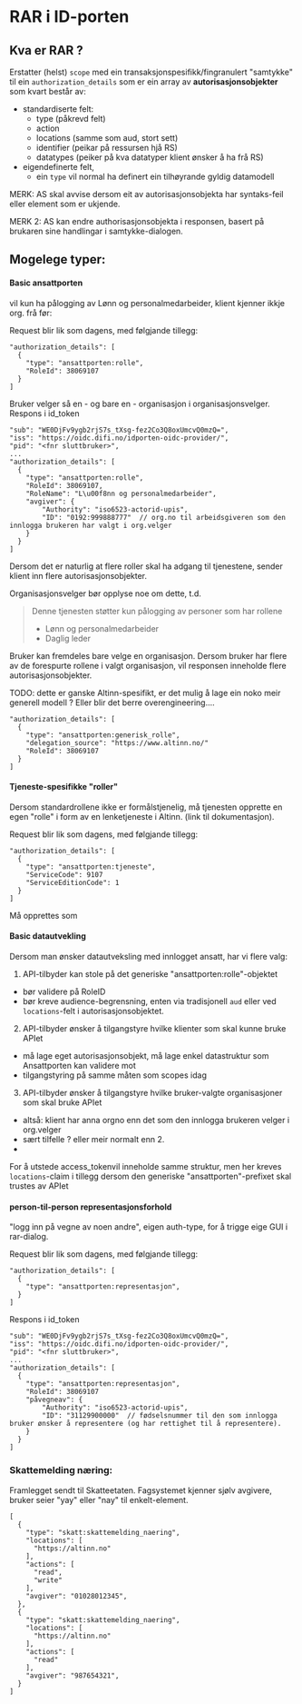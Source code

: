 # RAR i ID-porten

## Kva er RAR ?

Erstatter (helst) `scope` med ein transaksjonspesifikk/fingranulert "samtykke" til ein `authorization_details` som er ein array av **autorisasjonsobjekter** som kvart består av:
- standardiserte felt:
  - type (påkrevd felt)
  - action
  - locations (samme som aud, stort sett)
  - identifier  (peikar på ressursen hjå RS)
  - datatypes (peiker på kva datatyper klient ønsker å ha frå RS)
- eigendefinerte felt,
  - ein `type` vil normal ha definert ein tilhøyrande gyldig datamodell


MERK: AS skal avvise dersom eit av autorisasjonsobjekta har syntaks-feil eller element som er ukjende.

MERK 2: AS kan endre authorisasjonsobjekta i responsen, basert på brukaren sine handlingar i samtykke-dialogen.


## Mogelege typer:

#### Basic ansattporten
vil kun ha pålogging av Lønn og personalmedarbeider,  klient kjenner ikkje org. frå før:

Request blir lik som dagens, med følgjande tillegg:
```
"authorization_details": [
  {
    "type": "ansattporten:rolle",
    "RoleId": 38069107
  }
]
```

Bruker velger så en - og bare en - organisasjon i organisasjonsvelger.
Respons i id_token

```
"sub": "WE0DjFv9ygb2rjS7s_tXsg-fez2Co3Q8oxUmcvQ0mzQ=",
"iss": "https://oidc.difi.no/idporten-oidc-provider/",
"pid": "<fnr sluttbruker>",
...
"authorization_details": [
  {
    "type": "ansattporten:rolle",
    "RoleId": 38069107,
    "RoleName": "L\u00f8nn og personalmedarbeider",
    "avgiver": {
        "Authority": "iso6523-actorid-upis",
        "ID": "0192:999888777"  // org.no til arbeidsgiveren som den innlogga brukeren har valgt i org.velger
    }
  }
]
```

Dersom det er naturlig at flere roller skal ha adgang til tjenestene, sender klient inn flere autorisasjonsobjekter.

Organisasjonsvelger bør opplyse noe om dette, t.d.
> Denne tjenesten støtter kun pålogging av personer som har rollene
> * Lønn og personalmedarbeider
> * Daglig leder

Bruker kan fremdeles bare velge en organisasjon.  Dersom bruker har flere av de forespurte rollene i valgt organisasjon, vil responsen inneholde flere autorisasjonsobjekter.


TODO: dette er ganske Altinn-spesifikt,  er det mulig å lage ein noko meir generell modell ?   Eller blir det berre overengineering....
```
"authorization_details": [
  {
    "type": "ansattporten:generisk_rolle",
    "delegation_source": "https://www.altinn.no/"
    "RoleId": 38069107
  }
]
```

#### Tjeneste-spesifikke "roller"

Dersom standardrollene ikke er formålstjenelig, må tjenesten opprette en egen "rolle" i form av en lenketjeneste i Altinn. (link til dokumentasjon).  


Request blir lik som dagens, med følgjande tillegg:
```
"authorization_details": [
  {
    "type": "ansattporten:tjeneste",
    "ServiceCode": 9107
    "ServiceEditionCode": 1
  }
]
```
Må opprettes som
#### Basic datautvekling

Dersom man ønsker datautveksling med innlogget ansatt, har vi flere valg:

1. API-tilbyder kan stole på det generiske "ansattporten:rolle"-objektet
  - bør validere på RoleID
  - bør kreve audience-begrensning, enten via tradisjonell `aud` eller ved `locations`-felt i autorisasjonsobjektet.
2. API-tilbyder ønsker å tilgangstyre hvilke klienter som skal kunne bruke APIet
  - må lage eget autorisasjonsobjekt, må lage enkel datastruktur som Ansattporten kan validere mot
  - tilgangstyring på samme måten som scopes idag
3. API-tilbyder ønsker å tilgangstyre hvilke bruker-valgte organisasjoner som skal bruke APIet
  - altså: klient har anna orgno enn det som den innlogga brukeren velger i org.velger
  - sært tilfelle ?  eller meir normalt enn 2.
  -

For å utstede access_tokenvil inneholde samme struktur, men her kreves `locations`-claim i tillegg dersom den generiske "ansattporten"-prefixet skal trustes av APIet

#### person-til-person representasjonsforhold

"logg inn på vegne av noen andre", eigen auth-type, for å trigge eige GUI i rar-dialog.


Request blir lik som dagens, med følgjande tillegg:
```
"authorization_details": [
  {
    "type": "ansattporten:representasjon",
  }
]
```

Respons i id_token

```
"sub": "WE0DjFv9ygb2rjS7s_tXsg-fez2Co3Q8oxUmcvQ0mzQ=",
"iss": "https://oidc.difi.no/idporten-oidc-provider/",
"pid": "<fnr sluttbruker>",
...
"authorization_details": [
  {
    "type": "ansattporten:representasjon",
    "RoleId": 38069107
    "påvegneav": {
        "Authority": "iso6523-actorid-upis",
        "ID": "31129900000"  // fødselsnummer til den som innlogga bruker ønsker å representere (og har rettighet til å representere).
    }
  }
]
```

### Skattemelding næring:

Framlegget sendt til Skatteetaten.
Fagsystemet kjenner sjølv avgivere,  bruker seier "yay" eller "nay" til enkelt-element.

```
[
  {
    "type": "skatt:skattemelding_naering",
    "locations": [
      "https://altinn.no"
    ],
    "actions": [
      "read",
      "write"
    ],
    "avgiver": "01028012345",
  },
  {
    "type": "skatt:skattemelding_naering",
    "locations": [
      "https://altinn.no"
    ],
    "actions": [
      "read"
    ],
    "avgiver": "987654321",
  }
]
```
